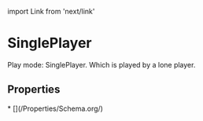 import Link from 'next/link'

# SinglePlayer

Play mode: SinglePlayer. Which is played by a lone player.

## Properties

<Grid>
* [](/Properties/Schema.org/)

</Grid>

